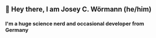## 👋 Hey there, I am Josey C. Wörmann (he/him)


### I'm a huge science nerd and occasional developer from Germany
